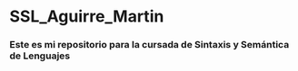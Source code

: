 # SSL_Aguirre_Martin

<h3>Este es mi repositorio para la cursada de Sintaxis y Semántica de Lenguajes</h3>
